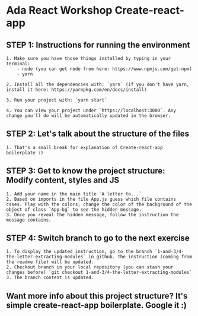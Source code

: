 # Ada React Workshop Create-react-app

## STEP 1: Instructions for running the environment

    1. Make sure you have those things installed by typing in your terminal:
        - node (you can get node from here: https://www.npmjs.com/get-npm)
        - yarn

    2. Install all the dependencies with: `yarn` (if you don't have yarn, install it here: https://yarnpkg.com/en/docs/install)

    3. Run your project with: `yarn start`

    4. You can view your project under `https://localhost:3000`. Any change you'll do will be automatically updated in the browser.

## STEP 2: Let's talk about the structure of the files

    1. That's a small break for explanation of Create-react-app boilerplate :)

## STEP 3: Get to know the project structure: Modify content, styles and JS

    1. Add your name in the main title `A letter to...`
    2. Based on imports in the file App.js guess which file contains csses. Play with the colors; change the color of the background of the object of class `App-bg` to see the hidden message.
    3. Once you reveal the hidden message, follow the instruction the message contains.

## STEP 4: Switch branch to go to the next exercise

    1. To display the updated instruction, go to the branch `1-and-3/4-the-letter-extracting-modules` in github. The instruction (coming from the readme file) will be updated.
    2. Checkout branch in your local repository (you can stash your changes before) `git checkout 1-and-3/4-the-letter-extracting-modules`
    3. The branch content is updated.

## Want more info about this project structure? It's simple create-react-app boilerplate. Google it :)

